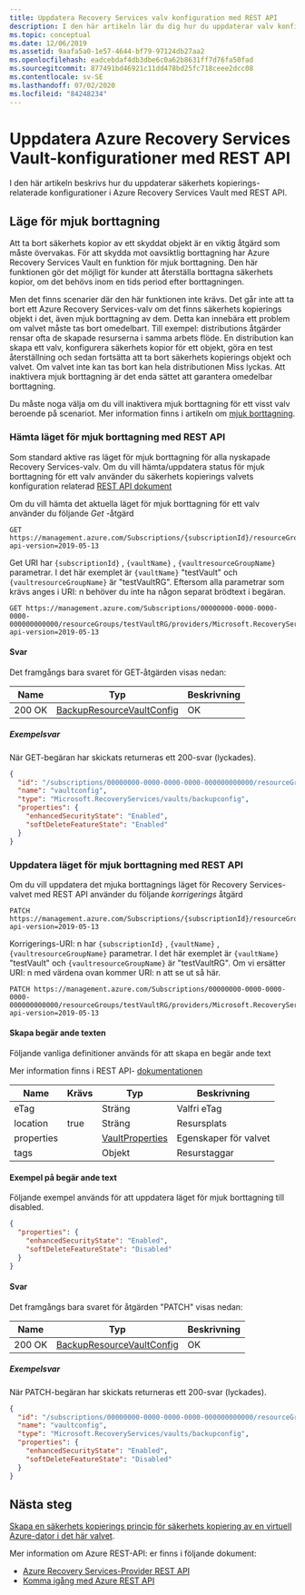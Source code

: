 ```yaml
---
title: Uppdatera Recovery Services valv konfiguration med REST API
description: I den här artikeln lär du dig hur du uppdaterar valv konfigurationen med REST API.
ms.topic: conceptual
ms.date: 12/06/2019
ms.assetid: 9aafa5a0-1e57-4644-bf79-97124db27aa2
ms.openlocfilehash: eadcebdaf4db3dbe6c0a62b8631ff7d76fa50fad
ms.sourcegitcommit: 877491bd46921c11dd478bd25fc718ceee2dcc08
ms.contentlocale: sv-SE
ms.lasthandoff: 07/02/2020
ms.locfileid: "84248234"
---
```

# <a name="update-azure-recovery-services-vault-configurations-using-rest-api"></a>Uppdatera Azure Recovery Services Vault-konfigurationer med REST API

I den här artikeln beskrivs hur du uppdaterar säkerhets kopierings-relaterade konfigurationer i Azure Recovery Services Vault med REST API.

## <a name="soft-delete-state"></a>Läge för mjuk borttagning

Att ta bort säkerhets kopior av ett skyddat objekt är en viktig åtgärd som måste övervakas. För att skydda mot oavsiktlig borttagning har Azure Recovery Services Vault en funktion för mjuk borttagning. Den här funktionen gör det möjligt för kunder att återställa borttagna säkerhets kopior, om det behövs inom en tids period efter borttagningen.

Men det finns scenarier där den här funktionen inte krävs. Det går inte att ta bort ett Azure Recovery Services-valv om det finns säkerhets kopierings objekt i det, även mjuk borttagning av dem. Detta kan innebära ett problem om valvet måste tas bort omedelbart. Till exempel: distributions åtgärder rensar ofta de skapade resurserna i samma arbets flöde. En distribution kan skapa ett valv, konfigurera säkerhets kopior för ett objekt, göra en test återställning och sedan fortsätta att ta bort säkerhets kopierings objekt och valvet. Om valvet inte kan tas bort kan hela distributionen Miss lyckas. Att inaktivera mjuk borttagning är det enda sättet att garantera omedelbar borttagning.

Du måste noga välja om du vill inaktivera mjuk borttagning för ett visst valv beroende på scenariot. Mer information finns i artikeln om [mjuk borttagning](backup-azure-security-feature-cloud.md).

### <a name="fetch-soft-delete-state-using-rest-api"></a>Hämta läget för mjuk borttagning med REST API

Som standard aktive ras läget för mjuk borttagning för alla nyskapade Recovery Services-valv. Om du vill hämta/uppdatera status för mjuk borttagning för ett valv använder du säkerhets kopierings valvets konfiguration relaterad [REST API dokument](https://docs.microsoft.com/rest/api/backup/backupresourcevaultconfigs)

Om du vill hämta det aktuella läget för mjuk borttagning för ett valv använder du följande *Get* -åtgärd

```http
GET https://management.azure.com/Subscriptions/{subscriptionId}/resourceGroups/{resourceGroupName}/providers/Microsoft.RecoveryServices/vaults/{vaultName}/backupconfig/vaultconfig?api-version=2019-05-13
```

Get URI har `{subscriptionId}` , `{vaultName}` , `{vaultresourceGroupName}` parametrar. I det här exemplet är `{vaultName}` "testVault" och `{vaultresourceGroupName}` är "testVaultRG". Eftersom alla parametrar som krävs anges i URI: n behöver du inte ha någon separat brödtext i begäran.

```http
GET https://management.azure.com/Subscriptions/00000000-0000-0000-0000-000000000000/resourceGroups/testVaultRG/providers/Microsoft.RecoveryServices/vaults/testVault/backupconfig/vaultconfig?api-version=2019-05-13
```

#### <a name="responses"></a>Svar

Det framgångs bara svaret för GET-åtgärden visas nedan:

|Name  |Typ  |Beskrivning  |
|---------|---------|---------|
|200 OK     |   [BackupResourceVaultConfig](https://docs.microsoft.com/rest/api/backup/backupresourcevaultconfigs/get#backupresourcevaultconfigresource)      | OK        |

##### <a name="example-response"></a>Exempelsvar

När GET-begäran har skickats returneras ett 200-svar (lyckades).

```json
{
  "id": "/subscriptions/00000000-0000-0000-0000-000000000000/resourceGroups/testvaultRG/providers/Microsoft.RecoveryServices/vaults/testvault/backupconfig/vaultconfig",
  "name": "vaultconfig",
  "type": "Microsoft.RecoveryServices/vaults/backupconfig",
  "properties": {
    "enhancedSecurityState": "Enabled",
    "softDeleteFeatureState": "Enabled"
  }
}
```

### <a name="update-soft-delete-state-using-rest-api"></a>Uppdatera läget för mjuk borttagning med REST API

Om du vill uppdatera det mjuka borttagnings läget för Recovery Services-valvet med REST API använder du följande *korrigerings* åtgärd

```http
PATCH https://management.azure.com/Subscriptions/{subscriptionId}/resourceGroups/{resourceGroupName}/providers/Microsoft.RecoveryServices/vaults/{vaultName}/backupconfig/vaultconfig?api-version=2019-05-13
```

Korrigerings-URI: n har `{subscriptionId}` , `{vaultName}` , `{vaultresourceGroupName}` parametrar. I det här exemplet är `{vaultName}` "testVault" och `{vaultresourceGroupName}` är "testVaultRG". Om vi ersätter URI: n med värdena ovan kommer URI: n att se ut så här.

```http
PATCH https://management.azure.com/Subscriptions/00000000-0000-0000-0000-000000000000/resourceGroups/testVaultRG/providers/Microsoft.RecoveryServices/vaults/testVault/backupconfig/vaultconfig?api-version=2019-05-13
```

#### <a name="create-the-request-body"></a>Skapa begär ande texten

Följande vanliga definitioner används för att skapa en begär ande text

Mer information finns i REST API- [dokumentationen](https://docs.microsoft.com/rest/api/backup/backupresourcevaultconfigs/update#request-body)

|Name  |Krävs  |Typ  |Beskrivning  |
|---------|---------|---------|---------|
|eTag     |         |   Sträng      |  Valfri eTag       |
|location     |  true       |Sträng         |   Resursplats      |
|properties     |         | [VaultProperties](https://docs.microsoft.com/rest/api/recoveryservices/vaults/createorupdate#vaultproperties)        |  Egenskaper för valvet       |
|tags     |         | Objekt        |     Resurstaggar    |

#### <a name="example-request-body"></a>Exempel på begär ande text

Följande exempel används för att uppdatera läget för mjuk borttagning till disabled.

```json
{
  "properties": {
    "enhancedSecurityState": "Enabled",
    "softDeleteFeatureState": "Disabled"
  }
}
```

#### <a name="responses"></a>Svar

Det framgångs bara svaret för åtgärden "PATCH" visas nedan:

|Name  |Typ  |Beskrivning  |
|---------|---------|---------|
|200 OK     |   [BackupResourceVaultConfig](https://docs.microsoft.com/rest/api/backup/backupresourcevaultconfigs/get#backupresourcevaultconfigresource)      | OK        |

##### <a name="example-response"></a>Exempelsvar

När PATCH-begäran har skickats returneras ett 200-svar (lyckades).

```json
{
  "id": "/subscriptions/00000000-0000-0000-0000-000000000000/resourceGroups/testvaultRG/providers/Microsoft.RecoveryServices/vaults/testvault/backupconfig/vaultconfig",
  "name": "vaultconfig",
  "type": "Microsoft.RecoveryServices/vaults/backupconfig",
  "properties": {
    "enhancedSecurityState": "Enabled",
    "softDeleteFeatureState": "Disabled"
  }
}
```

## <a name="next-steps"></a>Nästa steg

[Skapa en säkerhets kopierings princip för säkerhets kopiering av en virtuell Azure-dator i det här valvet](backup-azure-arm-userestapi-createorupdatepolicy.md).

Mer information om Azure REST-API: er finns i följande dokument:

- [Azure Recovery Services-Provider REST API](/rest/api/recoveryservices/)
- [Komma igång med Azure REST API](/rest/api/azure/)
